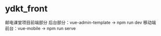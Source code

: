 # ydkt_front
邮电课堂项目前端部分
后台部分：vue-admin-template  -> npm run dev 
移动端前台：vue-mobile   -> npm run serve